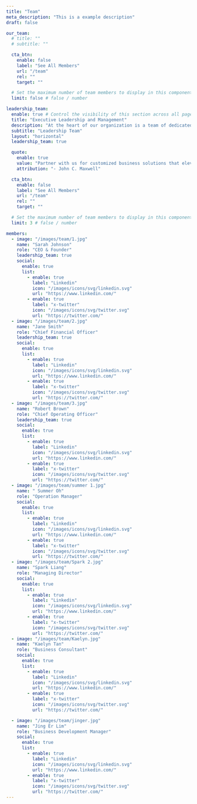 ```yaml
---
title: "Team"
meta_description: "This is a example description"
draft: false

our_team:
  # title: ""
  # subtitle: ""

  cta_btn:
    enable: false
    label: "See All Members"
    url: "/team"
    rel: ""
    target: ""

  # Set the maximum number of team members to display in this component instance
  limit: false # false / number

leadership_team:
  enable: true # Control the visibility of this section across all pages where it is used
  title: "Executive Leadership and Management"
  description: "At the heart of our organization is a team of dedicated and experienced leaders who drive our mission forward with passion and expertise."
  subtitle: "Leadership Team"
  layout: "horizontal"
  leadership_team: true

  quote:
    enable: true
    value: "Partner with us for customized business solutions that elevate your corporate performance and ensure long-term success"
    attribution: "- John C. Maxwell"

  cta_btn:
    enable: false
    label: "See All Members"
    url: "/team"
    rel: ""
    target: ""

  # Set the maximum number of team members to display in this component instance
  limit: 3 # false / number

members:
  - image: "/images/team/1.jpg"
    name: "Sarah Johnson"
    role: "CEO & Founder"
    leadership_team: true
    social:
      enable: true
      list:
        - enable: true
          label: "Linkedin"
          icon: "/images/icons/svg/linkedin.svg"
          url: "https://www.linkedin.com/"
        - enable: true
          label: "x-twitter"
          icon: "/images/icons/svg/twitter.svg"
          url: "https://twitter.com/"
  - image: "/images/team/2.jpg"
    name: "Jane Smith"
    role: "Chief Financial Officer"
    leadership_team: true
    social:
      enable: true
      list:
        - enable: true
          label: "Linkedin"
          icon: "/images/icons/svg/linkedin.svg"
          url: "https://www.linkedin.com/"
        - enable: true
          label: "x-twitter"
          icon: "/images/icons/svg/twitter.svg"
          url: "https://twitter.com/"
  - image: "/images/team/3.jpg"
    name: "Robert Brown"
    role: "Chief Operating Officer"
    leadership_team: true
    social:
      enable: true
      list:
        - enable: true
          label: "Linkedin"
          icon: "/images/icons/svg/linkedin.svg"
          url: "https://www.linkedin.com/"
        - enable: true
          label: "x-twitter"
          icon: "/images/icons/svg/twitter.svg"
          url: "https://twitter.com/"
  - image: "/images/team/summer 1.jpg"
    name: " Summer Oh"
    role: "Operation Manager"
    social:
      enable: true
      list:
        - enable: true
          label: "Linkedin"
          icon: "/images/icons/svg/linkedin.svg"
          url: "https://www.linkedin.com/"
        - enable: true
          label: "x-twitter"
          icon: "/images/icons/svg/twitter.svg"
          url: "https://twitter.com/"
  - image: "/images/team/Spark 2.jpg"
    name: "Spark Liang"
    role: "Managing Director"
    social:
      enable: true
      list:
        - enable: true
          label: "Linkedin"
          icon: "/images/icons/svg/linkedin.svg"
          url: "https://www.linkedin.com/"
        - enable: true
          label: "x-twitter"
          icon: "/images/icons/svg/twitter.svg"
          url: "https://twitter.com/"
  - image: "/images/team/Kaelyn.jpg"
    name: "Kaelyn Tan"
    role: "Business Consultant"
    social:
      enable: true
      list:
        - enable: true
          label: "Linkedin"
          icon: "/images/icons/svg/linkedin.svg"
          url: "https://www.linkedin.com/"
        - enable: true
          label: "x-twitter"
          icon: "/images/icons/svg/twitter.svg"
          url: "https://twitter.com/"

  - image: "/images/team/jinger.jpg"
    name: "Jing Er Lim"
    role: "Business Development Manager"
    social:
      enable: true
      list:
        - enable: true
          label: "Linkedin"
          icon: "/images/icons/svg/linkedin.svg"
          url: "https://www.linkedin.com/"
        - enable: true
          label: "x-twitter"
          icon: "/images/icons/svg/twitter.svg"
          url: "https://twitter.com/"
---
```

